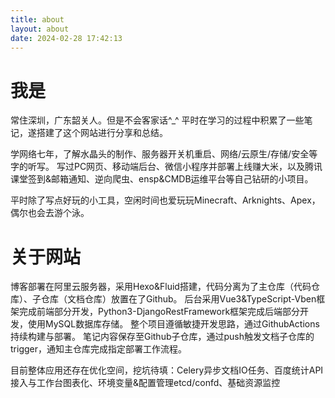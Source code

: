 ```yaml
---
title: about
layout: about
date: 2024-02-28 17:42:13
---
```


# 我是
常住深圳，广东韶关人。但是不会客家话^_^
平时在学习的过程中积累了一些笔记，遂搭建了这个网站进行分享和总结。

学网络七年，了解水晶头的制作、服务器开关机重启、网络/云原生/存储/安全等字的听写。
写过PC网页、移动端后台、微信小程序并部署上线赚大米，以及腾讯课堂签到&邮箱通知、逆向爬虫、ensp&CMDB运维平台等自己钻研的小项目。

平时除了写点好玩的小工具，空闲时间也爱玩玩Minecraft、Arknights、Apex，偶尔也会去游个泳。


# 关于网站
博客部署在阿里云服务器，采用Hexo&Fluid搭建，代码分离为了主仓库（代码仓库）、子仓库（文档仓库）放置在了Github。
后台采用Vue3&TypeScript-Vben框架完成前端部分开发，Python3-DjangoRestFramework框架完成后端部分开发，使用MySQL数据库存储。
整个项目遵循敏捷开发思路，通过GithubActions持续构建与部署。
笔记内容保存至Github子仓库，通过push触发文档子仓库的trigger，通知主仓库完成指定部署工作流程。

目前整体应用还存在优化空间，挖坑待填：Celery异步文档IO任务、百度统计API接入与工作台图表化、环境变量&配置管理etcd/confd、基础资源监控